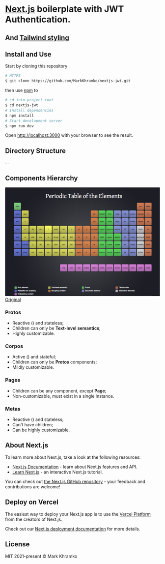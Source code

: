 # [Next.js](https://nextjs.org/) boilerplate with JWT Authentication.

## And [Tailwind styling](https://tailwindcss.com/)

## Install and Use

Start by cloning this repository

```sh
# HTTPS
$ git clone https://github.com/MarkKhramko/nextjs-jwt.git
```

then use [npm](https://www.npmjs.com/) to

```sh
# cd into project root
$ cd nextjs-jwt
# Install dependencies
$ npm install
# Start development server
$ npm run dev
```

Open [http://localhost:3000](http://localhost:3000) with your browser to see the result.


## Directory Structure

...

## Components Hierarchy

![png](/for-readme/HTML5-Periodic-table.png)
[Original](http://smm.zoomquiet.top/data/20110511083224/index.html)

### Protos

* Reactive () and stateless;
* Children can only be **Text-level semantics**;
* Highly customizable.

### Corpos

* Active () and stateful;
* Children can only be **Protos** components;
* Mildly customizable.

### Pages

* Children can be any component, except **Page**;
* Non-customizable, must exist in a single instance.

### Metas

* Reactive () and stateless;
* Can't have children;
* Can be highly customizable.


## About Next.js

To learn more about Next.js, take a look at the following resources:

- [Next.js Documentation](https://nextjs.org/docs) - learn about Next.js features and API.
- [Learn Next.js](https://nextjs.org/learn) - an interactive Next.js tutorial.

You can check out [the Next.js GitHub repository](https://github.com/vercel/next.js/) - your feedback and contributions are welcome!

## Deploy on Vercel

The easiest way to deploy your Next.js app is to use the [Vercel Platform](https://vercel.com/import?utm_medium=default-template&filter=next.js&utm_source=create-next-app&utm_campaign=create-next-app-readme) from the creators of Next.js.

Check out our [Next.js deployment documentation](https://nextjs.org/docs/deployment) for more details.

## License

MIT 2021-present © Mark Khramko